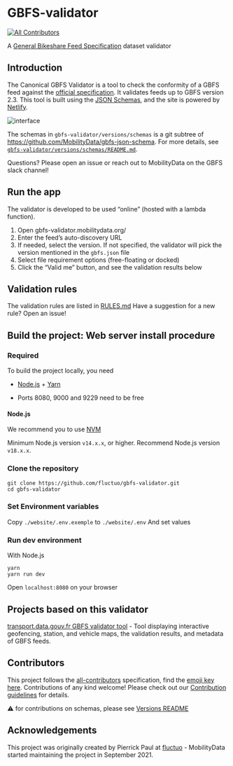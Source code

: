 # GBFS-validator

[![All Contributors](https://img.shields.io/github/all-contributors/MobilityData/gbfs-validator?color=blue&style=flat)](#contributors)

A [General Bikeshare Feed Specification](https://github.com/MobilityData/gbfs) dataset validator

## Introduction

The Canonical GBFS Validator is a tool to check the conformity of a GBFS feed against the [official specification](https://github.com/MobilityData/gbfs/blob/master/gbfs.md).
It validates feeds up to GBFS version 2.3.
This tool is built using the [JSON Schemas](https://github.com/MobilityData/gbfs-json-schema), and the site is powered by [Netlify](https://www.netlify.com/).

![interface](https://user-images.githubusercontent.com/63653518/138286224-b0b23dca-d87e-45e8-b58a-e6a4a37ad773.png)

The schemas in `gbfs-validator/versions/schemas` is a git subtree of https://github.com/MobilityData/gbfs-json-schema. For more details, see [`gbfs-validator/versions/schemas/README.md`](https://github.com/MobilityData/gbfs-validator/tree/master/gbfs-validator/versions).

Questions? Please open an issue or reach out to MobilityData on the GBFS slack channel!

## Run the app

The validator is developed to be used “online” (hosted with a lambda function).

1.  Open gbfs-validator.mobilitydata.org/
2.  Enter the feed’s auto-discovery URL
3.  If needed, select the version. If not specified, the validator will pick the version mentioned in the `gbfs.json` file
4.  Select file requirement options (free-floating or docked)
5.  Click the “Valid me” button, and see the validation results below

## Validation rules

The validation rules are listed in [RULES.md](/RULES.md)
Have a suggestion for a new rule? Open an issue!

## Build the project: Web server install procedure

### Required

To build the project locally, you need

- [Node.js](https://nodejs.org/en/download/) + [Yarn](https://classic.yarnpkg.com/en/docs/install/)

- Ports 8080, 9000 and 9229 need to be free

#### Node.js

We recommend you to use [NVM](https://github.com/nvm-sh/nvm#installing-and-updating)

Minimum Node.js version `v14.x.x`, or higher. Recommend Node.js version `v18.x.x`.

### Clone the repository

```shell
git clone https://github.com/fluctuo/gbfs-validator.git
cd gbfs-validator
```

### Set Environment variables

Copy `./website/.env.exemple` to `./website/.env`
And set values

### Run dev environment

With Node.js

```shell
yarn
yarn run dev
```

Open `localhost:8080` on your browser

## Projects based on this validator

[transport.data.gouv.fr GBFS validator tool](https://transport.data.gouv.fr/validation?type=gbfs) - Tool displaying interactive geofencing, station, and vehicle maps, the validation results, and metadata of GBFS feeds.

## Contributors

<!-- ALL-CONTRIBUTORS-LIST:START - Do not remove or modify this section -->
<!-- prettier-ignore-start -->
<!-- markdownlint-disable -->

<!-- markdownlint-restore -->
<!-- prettier-ignore-end -->

<!-- ALL-CONTRIBUTORS-LIST:END -->

This project follows the [all-contributors](https://allcontributors.org/docs/en/overview) specification, find the [emoji key here](https://allcontributors.org/docs/en/emoji-key). Contributions of any kind welcome! Please check out our [Contribution guidelines](/CONTRIBUTING.md) for details.

:warning: for contributions on schemas, please see [Versions README](gbfs-validator/versions/README.md)

## Acknowledgements

This project was originally created by Pierrick Paul at [fluctuo](https://fluctuo.com/) - MobilityData started maintaining the project in September 2021.
